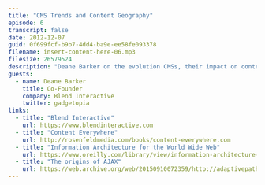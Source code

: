 ```yaml
---
title: "CMS Trends and Content Geography"
episode: 6
transcript: false
date: 2012-12-07
guid: 0f699fcf-b9b7-4dd4-ba9e-ee58fe093378
filename: insert-content-here-06.mp3
filesize: 26579524
description: "Deane Barker on the evolution CMSs, their impact on content strategy, and the joys of content modeling."
guests: 
  - name: Deane Barker
    title: Co-Founder
    company: Blend Interactive
    twitter: gadgetopia
links: 
  - title: "Blend Interactive"
    url: https://www.blendinteractive.com
  - title: "Content Everywhere"
    url: http://rosenfeldmedia.com/books/content-everywhere.com
  - title: "Information Architecture for the World Wide Web"
    url: https://www.oreilly.com/library/view/information-architecture-4th/9781491913529/
  - title: "The origins of AJAX"
    url: https://web.archive.org/web/20150910072359/http://adaptivepath.org/ideas/ajax-new-approach-web-applications/
---
```


